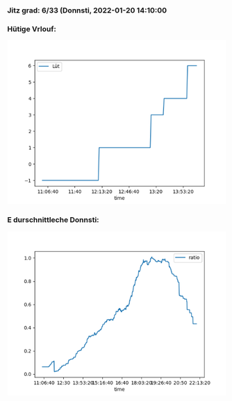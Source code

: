 ### Jitz grad: 6/33 (Donnsti, 2022-01-20 14:10:00

### Hütige Vrlouf:
![Graph](Today.png)

### E durschnittleche Donnsti:
![Graph](Donnsti.png)
